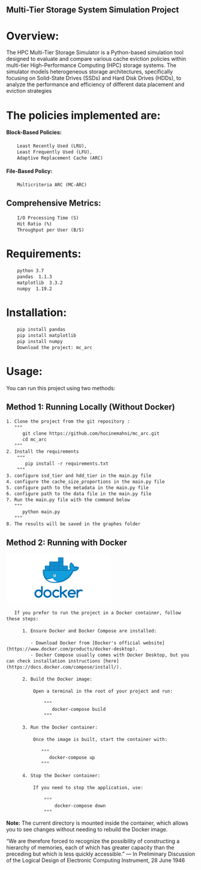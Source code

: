 
## Multi-Tier Storage System Simulation Project
# Overview: 
   The HPC Multi-Tier Storage Simulator is a Python-based simulation tool designed to evaluate and compare various cache eviction policies within multi-tier High-Performance Computing (HPC) storage systems. The simulator models heterogeneous storage architectures, specifically focusing on Solid-State Drives (SSDs) and Hard Disk Drives (HDDs), to analyze the performance and efficiency of different data placement and eviction strategies



# The policies implemented are: 

#### Block-Based Policies:
        Least Recently Used (LRU),
        Least Frequently Used (LFU),
        Adaptive Replacement Cache (ARC)
#### File-Based Policy:
        Multicriteria ARC (MC-ARC)
               
## Comprehensive Metrics:

        I/O Processing Time (S)
        Hit Ratio (%)
        Throughput per User (B/S)   
# Requirements:   
        python 3.7
        pandas  1.1.3
        matplotlib  3.3.2
        numpy  1.19.2
        
# Installation:
        pip install pandas
        pip install matplotlib
        pip install numpy
        Download the project: mc_arc
 
  # Usage:  
  You can run this project using two methods:

  ## Method 1: Running Locally (Without Docker)
    1. Clone the project from the git repository :
       """
          git clone https://github.com/hocinemahni/mc_arc.git
          cd mc_arc
       """
    2. Install the requirements
        """
           pip install -r requirements.txt
        """
    3. configure ssd_tier and hdd_tier in the main.py file
    4. configure the cache_size_proportions in the main.py file
    5. configure path to the metadata in the main.py file
    6. configure path to the data file in the main.py file 
    7. Run the main.py file with the command below
       """
          python main.py
       """
    8. The results will be saved in the graphes folder
            
  ## Method 2: Running with Docker
  ![Docker](utils/Docker.png)

       If you prefer to run the project in a Docker container, follow these steps:

          1. Ensure Docker and Docker Compose are installed:

             - Download Docker from [Docker's official website](https://www.docker.com/products/docker-desktop).
             - Docker Compose usually comes with Docker Desktop, but you can check installation instructions [here](https://docs.docker.com/compose/install/).

          2. Build the Docker image:

              Open a terminal in the root of your project and run:

                  """
                     docker-compose build
                  """

          3. Run the Docker container:

              Once the image is built, start the container with:

                 """
                    docker-compose up
                 """

          4. Stop the Docker container:

              If you need to stop the application, use:

                  """
                      docker-compose down
                  """

**Note:** The current directory is mounted inside the container, which allows you to see changes without needing to rebuild the Docker image.

“We are therefore forced to recognize the possibility of constructing a hierarchy of memories,
each of which has greater capacity than the preceding but which is less quickly accessible.”
— In Preliminary Discussion of the Logical Design of Electronic Computing Instrument, 28 June 1946
